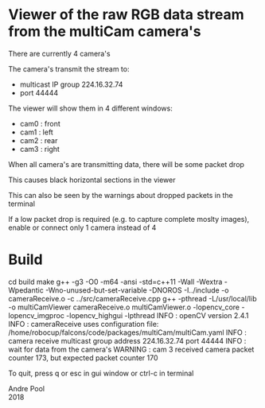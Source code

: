 # Viewer of the raw RGB data stream from the multiCam camera's

There are currently 4 camera's

The camera's transmit the stream to: 
 - multicast IP group 224.16.32.74
 - port 44444

The viewer will show them in 4 different windows:
 - cam0 : front
 - cam1 : left
 - cam2 : rear
 - cam3 : right

When all camera's are transmitting data, there will be some packet drop

This causes black horizontal sections in the viewer

This can also be seen by the warnings about dropped packets in the terminal

If a low packet drop is required (e.g. to capture complete moslty images), enable
or connect only 1 camera instead of 4

# Build
cd build
make
g++ -g3 -O0 -m64 -ansi -std=c++11 -Wall -Wextra -Wpedantic -Wno-unused-but-set-variable -DNOROS -I../include -o cameraReceive.o -c ../src/cameraReceive.cpp
g++ -pthread -L/usr/local/lib -o multiCamViewer cameraReceive.o multiCamViewer.o -lopencv_core -lopencv_imgproc -lopencv_highgui -lpthread
INFO      : openCV version 2.4.1
INFO      : cameraReceive uses configuration file: /home/robocup/falcons/code/packages/multiCam/multiCam.yaml
INFO      : camera receive multicast group address 224.16.32.74 port 44444
INFO      : wait for data from the camera's
WARNING   : cam 3 received camera packet counter 173, but expected packet counter 170


To quit, press q or esc in gui window or ctrl-c in terminal

Andre Pool  
2018

